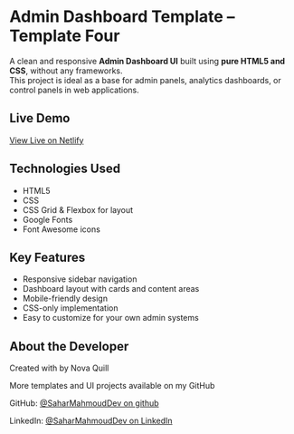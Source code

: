 # Admin Dashboard Template – Template Four 

A clean and responsive **Admin Dashboard UI** built using **pure HTML5 and CSS**, without any frameworks.  
This project is ideal as a base for admin panels, analytics dashboards, or control panels in web applications.

## Live Demo
 [View Live on Netlify](https://dashproject.netlify.app)  

## Technologies Used
- HTML5
- CSS
- CSS Grid & Flexbox for layout
- Google Fonts
- Font Awesome icons

## Key Features
- Responsive sidebar navigation
- Dashboard layout with cards and content areas
- Mobile-friendly design
- CSS-only implementation 
- Easy to customize for your own admin systems

## About the Developer
Created with by Nova Quill

More templates and UI projects available on my GitHub

GitHub: [@SaharMahmoudDev on github](https://github.com/SaharMahmoudDev)

LinkedIn: [@SaharMahmoudDev on LinkedIn](https://www.linkedin.com/in/SaharMahmoud-Dev)

